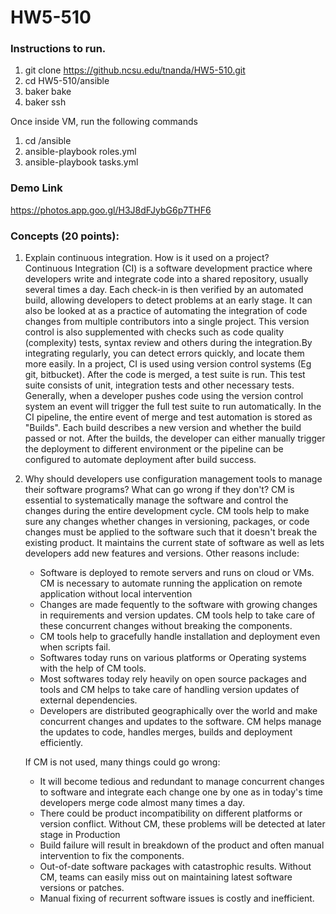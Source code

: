 # HW5-510


### Instructions to run.

1. git clone https://github.ncsu.edu/tnanda/HW5-510.git
2. cd HW5-510/ansible
3. baker bake
4. baker ssh

Once inside VM, run the following commands
1. cd /ansible
2. ansible-playbook roles.yml
3. ansible-playbook tasks.yml

### Demo Link

https://photos.app.goo.gl/H3J8dFJybG6p7THF6


### Concepts (20 points):

1. Explain continuous integration. How is it used on a project?<br>
Continuous Integration (CI) is a software development practice where developers write and integrate code into a shared repository, usually several times a day. Each check-in is then verified by an automated build, allowing developers to detect problems at an early stage. It can also be looked at as a practice of automating the integration of code changes from multiple contributors into a single project. This version control is also supplemented with checks such as code quality (complexity) tests, syntax review and others during the integration.By integrating regularly, you can detect errors quickly, and locate them more easily.
In a project, CI is used using version control systems (Eg git, bitbucket). After the code is merged, a test suite is run. This test suite consists of unit, integration tests and other necessary tests. Generally, when a developer pushes code using the version control system an event will trigger the full test suite to run automatically. In the CI pipeline, the entire event of merge and test automation is stored as "Builds". Each build describes a new version and whether the build passed or not. After the builds, the developer can either manually trigger the deployment to different environment or the pipeline can be configured to automate deployment after build success. 

2. Why should developers use configuration management tools to manage their software programs? What can go wrong if they don't?
CM is essential to systematically manage the software and control the changes during the entire development cycle. 
CM tools help to make sure any changes whether changes in versioning, packages, or code changes must be applied to the software such that it doesn't break the existing product. It maintains the current state of software as well as lets developers add new features and versions. Other reasons include:
    - Software is deployed to remote servers and runs on cloud or VMs. CM is necessary to automate running the application on remote application without local intervention
    - Changes are made fequently to the software with growing changes in requirements and version updates. CM tools help to take care of these concurrent changes without breaking the components.
    - CM tools help to gracefully handle installation and deployment even when scripts fail. 
    - Softwares today runs on various platforms or Operating systems with the help of CM tools. 
    - Most softwares today rely heavily on open source packages and tools and CM helps to take care of handling version updates of external dependencies. 
    - Developers are distributed geographically over the world and make concurrent changes and updates to the software. CM helps manage the updates to code, handles merges, builds and deployment efficiently. 
  
    If CM is not used, many things could go wrong: 
  
    - It will become tedious and redundant to manage concurrent changes to software and integrate each change one by one as in today's time developers merge code almost many times a day.
    - There could be product incompatibility on different platforms or version conflict. Without CM, these problems will be detected at later stage in Production
    - Build failure will result in breakdown of the product and often manual intervention to fix the components.  
    - Out-of-date software packages with catastrophic results. Without CM, teams can easily miss out on maintaining latest software versions or patches. 
    - Manual fixing of recurrent software issues is costly and inefficient. 


